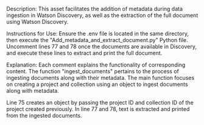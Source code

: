Description:
This asset facilitates the addition of metadata during data ingestion in Watson Discovery, as well as the extraction of the full document using Watson Discovery.

Instructions for Use:
Ensure the .env file is located in the same directory, then execute the "Add_metadata_and_extract_document.py" Python file. Uncomment lines 77 and 78 once the documents are available in Discovery, and execute these lines to extract and print the full document.

Explanation:
Each comment explains the functionality of corresponding content. The function "ingest_documents" pertains to the process of ingesting documents along with their metadata. The main function focuses on creating a project and collection using an object to ingest documents along with metadata.

Line 75 creates an object by passing the project ID and collection ID of the project created previously. In line 77 and 78, text is extracted and printed from the ingested documents.